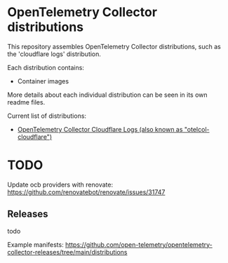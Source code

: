 # OpenTelemetry Collector distributions


This repository assembles OpenTelemetry Collector distributions, such as the 'cloudflare logs' distribution.

Each distribution contains:

- Container images
  
More details about each individual distribution can be seen in its own readme files.

Current list of distributions:

- [OpenTelemetry Collector Cloudflare Logs (also known as "otelcol-cloudflare")](./distributions/otelcol-cloudflare)

# TODO

Update ocb providers with renovate:
https://github.com/renovatebot/renovate/issues/31747

## Releases
todo

Example manifests:
https://github.com/open-telemetry/opentelemetry-collector-releases/tree/main/distributions
